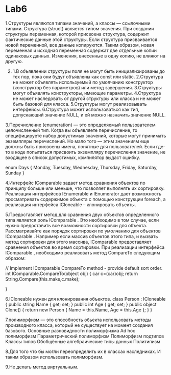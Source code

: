 # Lab6
1.Структуры являются типами значений, а классы — ссылочными типами.
Структура (struct) является типом значения. При создании структуры переменная, которой присвоена структура, содержит фактические данные этой структуры. Если структура присваивается новой переменной, все данные копируются. Таким образом, новая переменная и исходная переменная содержат две отдельные копии одинаковых данных. Изменения, внесенные в одну копию, не влияют на другую.

2. 1.В объявлении структуры поля не могут быть инициализированы до тех пор, пока они будут объявлены как const или static. 2.Структура не может объявлять используемый по умолчанию конструктор (конструктор без параметров) или метод завершения. 3.Структуры могут объявлять конструкторы, имеющие параметры. 4.Структура не может наследовать от другой структуры или класса и не может быть базовой для класса. 5.Структуры могут реализовывать интерфейсы. 6.Структура может использоваться как тип, допускающий значение NULL, и ей можно назначить значение NULL.

3.Перечисление (enumeration) — это определяемый пользователем целочисленный тип. Когда вы объявляете перечисление, то специфицируете набор допустимых значений, которые могут принимать экземпляры перечислений. Но мало того — этим значениям еще должны быть присвоены имена, понятные для пользователей. Если где-то в коде попытаться присвоить экземпляру перечисления значение, не входящее в список допустимых, компилятор выдаст ошибку.

enum Days { Monday, Tuesday, Wednesday, Thursday, Friday, Saturday, Sunday }

4.Интерфейс IComparable задает метод сравнения объектов по принципу больше или меньше, что позволяет выполнять их сортировку. Реализация интерфейсов IEnumerable и IEnumerator дает возможность просматривать содержимое объекта с помощью конструкции foreach, а реализация интерфейса ICloneable – клонировать объекты.

5.Предоставляет метод для сравнения двух объектов определенного типа является роль IComparable . Это необходимо в том случае, если нужно предоставить все возможности сортировки для объекта. Рассматривайте как порядок сортировки по умолчанию для объектов IComparable . Например если массив объектов этого типа, и вызвать метод сортировки для этого массива, IComparable предоставляет сравнения объектов во время сортировки. При реализации интерфейса IComparable , необходимо реализовать метод CompareTo следующим образом:

// Implement IComparable CompareTo method - provide default sort order. int IComparable.CompareTo(object obj) { car c=(car)obj; return String.Compare(this.make,c.make);

}

6.ICloneable нужен для клонирования объектов. class Person : ICloneable { public string Name { get; set; } public int Age { get; set; } public object Clone() { return new Person { Name = this.Name, Age = this.Age }; } }

7.полиморфизм — это способность обьекта использовать методы производного класса, который не существует на момент создания базового. Основные разновидности полиморфизма Ad hoc полиморфизм Параметрический полиморфизм Полиморфизм подтипов Классы типов Обобщённые алгебраические типы данных Политипизм

8.Для того что бы могли переопределить их в классах наследниках. И таким образом использовать полиморфизм.

9.Не делать метод виртуальным.

